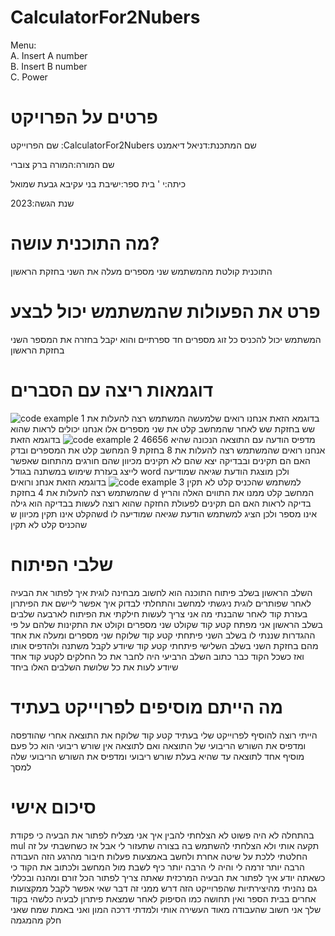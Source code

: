 # CalculatorFor2Nubers
Menu:  
A. Insert A number  
B. Insert B number  
C. Power  
# פרטים על הפרויקט
שם הפרוייקט
:CalculatorFor2Nubers
שם המתכנת:דניאל דיאמנט

שם המורה:המורה ברק צוברי

כיתה:י
'
בית ספר:ישיבת בני עקיבא גבעת שמואל

שנת הגשה:2023

# מה התוכנית עושה?
התוכנית קולטת מהמשתמש שני מספרים מעלה את השני בחזקת הראשון
# פרט את הפעולות שהמשתמש יכול לבצע
המשתמש יכול להכניס כל זוג מספרים חד ספרתיים והוא יקבל בחזרה את המספר השני בחזקת הראשון
# דוגמאות ריצה עם הסברים

![code example 1](https://github.com/baraksu/CalculatorFor2Nubers/assets/75113339/545af55e-8c7d-4215-85da-df69fb1d3185)
בדוגמא הזאת אנחנו רואים שלמעשה המשתמש רצה להעלות את שש בחזקת שש לאחר שהמחשב קלט את שני מספרים אלו אנחנו יכולים לראות שהוא מדפיס הודעה עם התוצאה הנכונה שהיא 46656
![code example 2](https://github.com/baraksu/CalculatorFor2Nubers/assets/75113339/11151b39-fe7d-4ef0-8690-26c70a3a0cdd)
בדוגמא הזאת אנחנו רואים שהמשתמש רצה להעלות את 8 בחזקת 9 המחשב קלט את המספרים ובדק האם הם תקינים ובבדיקה יצא שהם לא תקינים מכיוון שהם חורגים מהתחום שאפשר לייצג בעזרת שימוש במשתנה בגודל word ולכן מוצגת הודעת שגיאה שמודיעה למשתמש שהכניס קלט לא תקין
![code example 3](https://github.com/baraksu/CalculatorFor2Nubers/assets/75113339/a7c4ffb8-2b55-4ad1-b172-f597d5881694)
בדוגמא הזאת אנחנ ורואים שהמשתמש רצה להעלות את 4 בחזקת d המחשב קלט ממנו את התווים האלה והריץ בדיקה לראות האם הם תקינים לפעולת החזקה שהוא רוצה לעשות בבדיקה הוא גילה שהקלט אינו תקין מכיוון שd אינו מספר ולכן הציג למשתמש הודעת שגיאה שמודיעה לו שהכניס קלט לא תקין
# שלבי הפיתוח
השלב הראשון בשלב פיתוח התוכנה הוא לחשוב מבחינה לוגית איך לפתור את הבעיה לאחר שפותרים לוגית ניגשתי למחשב והתחלתי לבדוק איך אפשר ליישם את הפיתרון בעזרת קוד לאחר שהבנתי מה אני צריך לעשות חילקתי את הפיתוח לארבעה שלבים בשלב הראשון אני מפתח קטע קוד שקולט שני מספרים וקולט את התקינות שלהם על פי ההגדרות שננתי לו בשלב השני פיתחתי קטע קוד שלוקח שני מספרים ומעלה את אחד מהם בחזקת השני בשלב השלישי פיתחתי קטע קוד שיודע לקבל משתנה ולהדפיס אותו ואז כשכל הקוד כבר כתוב השלב הרביעי היה לחבר את כל החלקים לקטע קוד אחד שיודע לעות את כל שלושת השלבים האלו ביחד
# מה הייתם מוסיפים לפרוייקט בעתיד
הייתי רוצה להוסיף לפרוייקט שלי בעתיד קטע קוד שלוקח את התוצאה אחרי שהודפסה ומדפיס את השורש הריבועי של התוצאה ואם לתוצאה אין שורש ריבועי הוא כל פעם מוסיף אחד לתוצאה עד שהיא בעלת שורש ריבועי ומדפיס את השורש הריבועי שלה למסך
# סיכום אישי
בהתחלה לא היה פשוט לא הצלחתי להבין איך אני מצליח לפתור את הבעיה כי פקודת mul תקעה אותי ולא הצלחתי להשתמש בה בצורה שתעזור לי אבל אז כשחשבתי על זה החלטתי ללכת על שיטה אחרת ולחשב באמצעות פעלות חיבור מהרגע הזה העבודה הרבה יותר זרמה לי והיה לי הרבה יותר כיף לשבת מול המחשב ולכתוב את הקוד כי כשאתה יודע איך לפתור את הבעיה המרכזית שאתה צריך לפתור הכל זורם ומהנה ובכללי גם נהניתי מהיצירתיות שהפרוייקט הזה דרש ממני זה דבר שאי אפשר לקבל ממקצועות אחרים בבית הספר ואין תחושה כמו הסיפוק לאחר שמצאת פיתרון לבעיה כלשהי בקוד שלך אני חשוב שהעבודה מאוד העשירה אותי ולמדתי דרכה המון ואני באמת שמח שאני חלק מהמגמה
